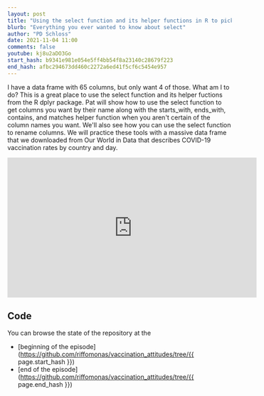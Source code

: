 ```yaml
---
layout: post
title: "Using the select function and its helper functions in R to pick columns from a data frame (CC160)"
blurb: "Everything you ever wanted to know about select"
author: "PD Schloss"
date: 2021-11-04 11:00
comments: false
youtube: kj8u2aDO3Go
start_hash: b9341e981e054e5ff4bb54f8a23140c28679f223
end_hash: afbc294673dd460c2272a6ed41f5cf6c5454e957
---
```


I have a data frame with 65 columns, but only want 4 of those. What am I to do? This is a great place to use the select function and its helper fuctions from the R dplyr package. Pat will show how to use the select function to get columns you want by their name along with the starts_with, ends_with, contains, and matches helper function when you aren't certain of the column names you want. We'll also see how you can use the select function to rename columns. We will practice these tools with a massive data frame that we downloaded from Our World in Data that describes COVID-19 vaccination rates by country and day.


<iframe style="margin: 0 auto;display:block;" width="560" height="315" src="https://www.youtube.com/embed/{{ page.youtube }}" frameborder="0" allow="accelerometer; autoplay; encrypted-media; gyroscope; picture-in-picture" allowfullscreen></iframe>


## Code

You can browse the state of the repository at the
* [beginning of the episode](https://github.com/riffomonas/vaccination_attitudes/tree/{{ page.start_hash }})
* [end of the episode](https://github.com/riffomonas/vaccination_attitudes/tree/{{ page.end_hash }})
